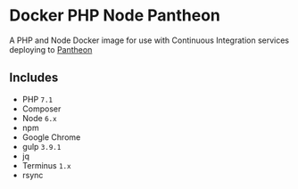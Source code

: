 # Docker PHP Node Pantheon
A PHP and Node Docker image for use with Continuous Integration services deploying to [Pantheon](https://pantheon.io/)

## Includes
* PHP `7.1`
* Composer
* Node `6.x`
* npm
* Google Chrome
* gulp `3.9.1`
* jq
* Terminus `1.x`
* rsync
